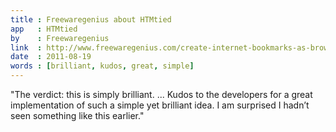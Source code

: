 ```yaml
---
title : Freewaregenius about HTMtied
app   : HTMtied
by    : Freewaregenius
link  : http://www.freewaregenius.com/create-internet-bookmarks-as-browser-independent-files-on-your-desktop-with-htmtied/
date  : 2011-08-19
words : [brilliant, kudos, great, simple]
---
```


"The verdict: this is simply brilliant. ... Kudos to the developers for a great implementation of such a simple yet brilliant idea. I am surprised I hadn’t seen something like this earlier."
